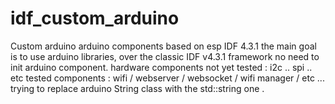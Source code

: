 # idf_custom_arduino
Custom arduino arduino components based on esp IDF 4.3.1
the main goal is to use arduino libraries, over the classic IDF v4.3.1 framework
no need to init arduino component.
hardware components not yet tested : i2c .. spi .. etc 
tested components : wifi / webserver / websocket / wifi manager / etc ... 
trying to replace arduino String class with the std::string one . 
